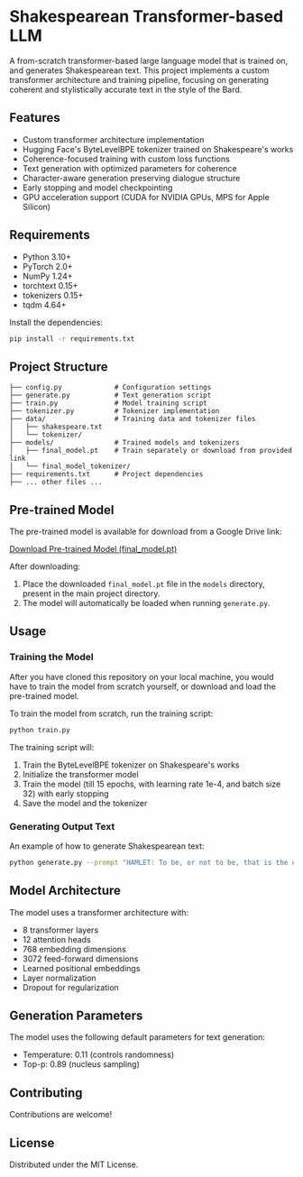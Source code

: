 # Shakespearean Transformer-based LLM

A from-scratch transformer-based large language model that is trained on, and generates Shakespearean text. This project implements a custom transformer architecture and training pipeline, focusing on generating coherent and stylistically accurate text in the style of the Bard.

## Features

- Custom transformer architecture implementation
- Hugging Face's ByteLevelBPE tokenizer trained on Shakespeare's works
- Coherence-focused training with custom loss functions
- Text generation with optimized parameters for coherence
- Character-aware generation preserving dialogue structure
- Early stopping and model checkpointing
- GPU acceleration support (CUDA for NVIDIA GPUs, MPS for Apple Silicon)

## Requirements

- Python 3.10+
- PyTorch 2.0+
- NumPy 1.24+
- torchtext 0.15+
- tokenizers 0.15+
- tqdm 4.64+

Install the dependencies:
```bash
pip install -r requirements.txt
```

## Project Structure

```
├── config.py             # Configuration settings
├── generate.py           # Text generation script
├── train.py              # Model training script
├── tokenizer.py          # Tokenizer implementation
├── data/                 # Training data and tokenizer files
│   ├── shakespeare.txt
│   └── tokenizer/        
├── models/               # Trained models and tokenizers
│   ├── final_model.pt    # Train separately or download from provided link
│   └── final_model_tokenizer/
├── requirements.txt      # Project dependencies
├── ... other files ...
```

## Pre-trained Model

The pre-trained model is available for download from a Google Drive link:

[Download Pre-trained Model (final_model.pt)](https://drive.google.com/file/d/1Uta3DRXaVfUdRgS51vrhIU37pbtitRay/view?usp=sharing)

After downloading:
1. Place the downloaded `final_model.pt` file in the `models` directory, present in the main project directory.
2. The model will automatically be loaded when running `generate.py`.

## Usage

### Training the Model

After you have cloned this repository on your local machine, you would have to train the model from scratch yourself, or download and load the pre-trained model.

To train the model from scratch, run the training script:

```bash
python train.py
```

The training script will:
1. Train the ByteLevelBPE tokenizer on Shakespeare's works
2. Initialize the transformer model
3. Train the model (till 15 epochs, with learning rate 1e-4, and batch size 32) with early stopping
4. Save the model and the tokenizer

### Generating Output Text

An example of how to generate Shakespearean text:

```bash
python generate.py --prompt "HAMLET: To be, or not to be, that is the question"
```

## Model Architecture

The model uses a transformer architecture with:
- 8 transformer layers
- 12 attention heads
- 768 embedding dimensions
- 3072 feed-forward dimensions
- Learned positional embeddings
- Layer normalization
- Dropout for regularization

## Generation Parameters

The model uses the following default parameters for text generation:
- Temperature: 0.11 (controls randomness)
- Top-p: 0.89 (nucleus sampling)

## Contributing

Contributions are welcome!

## License

Distributed under the MIT License.  
